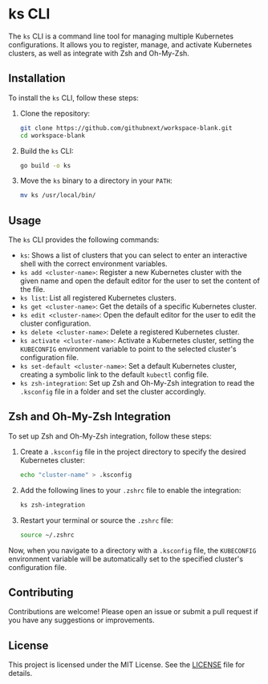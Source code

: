 # ks CLI

The `ks` CLI is a command line tool for managing multiple Kubernetes configurations. It allows you to register, manage, and activate Kubernetes clusters, as well as integrate with Zsh and Oh-My-Zsh.

## Installation

To install the `ks` CLI, follow these steps:

1. Clone the repository:
   ```sh
   git clone https://github.com/githubnext/workspace-blank.git
   cd workspace-blank
   ```

2. Build the `ks` CLI:
   ```sh
   go build -o ks
   ```

3. Move the `ks` binary to a directory in your `PATH`:
   ```sh
   mv ks /usr/local/bin/
   ```

## Usage

The `ks` CLI provides the following commands:

- `ks`: Shows a list of clusters that you can select to enter an interactive shell with the correct environment variables.
- `ks add <cluster-name>`: Register a new Kubernetes cluster with the given name and open the default editor for the user to set the content of the file.
- `ks list`: List all registered Kubernetes clusters.
- `ks get <cluster-name>`: Get the details of a specific Kubernetes cluster.
- `ks edit <cluster-name>`: Open the default editor for the user to edit the cluster configuration.
- `ks delete <cluster-name>`: Delete a registered Kubernetes cluster.
- `ks activate <cluster-name>`: Activate a Kubernetes cluster, setting the `KUBECONFIG` environment variable to point to the selected cluster's configuration file.
- `ks set-default <cluster-name>`: Set a default Kubernetes cluster, creating a symbolic link to the default `kubectl` config file.
- `ks zsh-integration`: Set up Zsh and Oh-My-Zsh integration to read the `.ksconfig` file in a folder and set the cluster accordingly.

## Zsh and Oh-My-Zsh Integration

To set up Zsh and Oh-My-Zsh integration, follow these steps:

1. Create a `.ksconfig` file in the project directory to specify the desired Kubernetes cluster:
   ```sh
   echo "cluster-name" > .ksconfig
   ```

2. Add the following lines to your `.zshrc` file to enable the integration:
   ```sh
   ks zsh-integration
   ```

3. Restart your terminal or source the `.zshrc` file:
   ```sh
   source ~/.zshrc
   ```

Now, when you navigate to a directory with a `.ksconfig` file, the `KUBECONFIG` environment variable will be automatically set to the specified cluster's configuration file.

## Contributing

Contributions are welcome! Please open an issue or submit a pull request if you have any suggestions or improvements.

## License

This project is licensed under the MIT License. See the [LICENSE](LICENSE) file for details.

